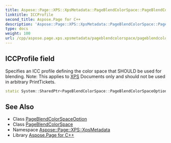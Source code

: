 ```yaml
---
title: Aspose::Page::XPS::XpsMetadata::PageBlendColorSpace::PageBlendColorSpaceOption::ICCProfile field
linktitle: ICCProfile
second_title: Aspose.Page for C++
description: 'Aspose::Page::XPS::XpsMetadata::PageBlendColorSpace::PageBlendColorSpaceOption::ICCProfile field. Specifies an ICC profile defining the color space that SHOULD be used for blending. Note: This applies to XPS Documents only and should not be used in arbitrary PrintTickets in C++.'
type: docs
weight: 100
url: /cpp/aspose.page.xps.xpsmetadata/pageblendcolorspace/pageblendcolorspaceoption/iccprofile/
---
```

## ICCProfile field


Specifies an ICC profile defining the color space that SHOULD be used for blending. Note: This applies to [XPS](../../../../aspose.page.xps/) Documents only and should not be used in arbitrary PrintTickets.

```cpp
static System::SharedPtr<PageBlendColorSpace::PageBlendColorSpaceOption> Aspose::Page::XPS::XpsMetadata::PageBlendColorSpace::PageBlendColorSpaceOption::ICCProfile
```

## See Also

* Class [PageBlendColorSpaceOption](../)
* Class [PageBlendColorSpace](../../)
* Namespace [Aspose::Page::XPS::XpsMetadata](../../../)
* Library [Aspose.Page for C++](../../../../)
